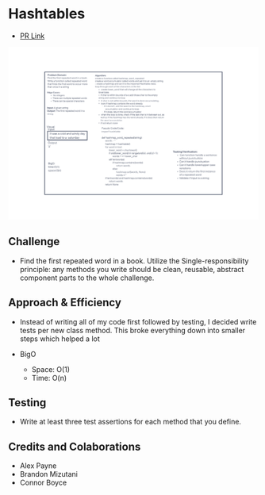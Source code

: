 # Hashtables
- [PR Link](https://github.com/ponceedi000/data-structures-and-algorithms/pull/36)

![whiteboard](img/hashmap.png)

## Challenge
- Find the first repeated word in a book. Utilize the Single-responsibility principle: any methods you write should be clean, reusable, abstract component parts to the whole challenge.

## Approach & Efficiency
- Instead of writing all of my code first followed by testing, I decided write tests per new class method. This broke everything down into smaller steps which helped a lot

- BigO
  * Space: O(1)
  * Time: O(n)

## Testing
- Write at least three test assertions for each method that you define.

## Credits and Colaborations
- Alex Payne
- Brandon Mizutani
- Connor Boyce
